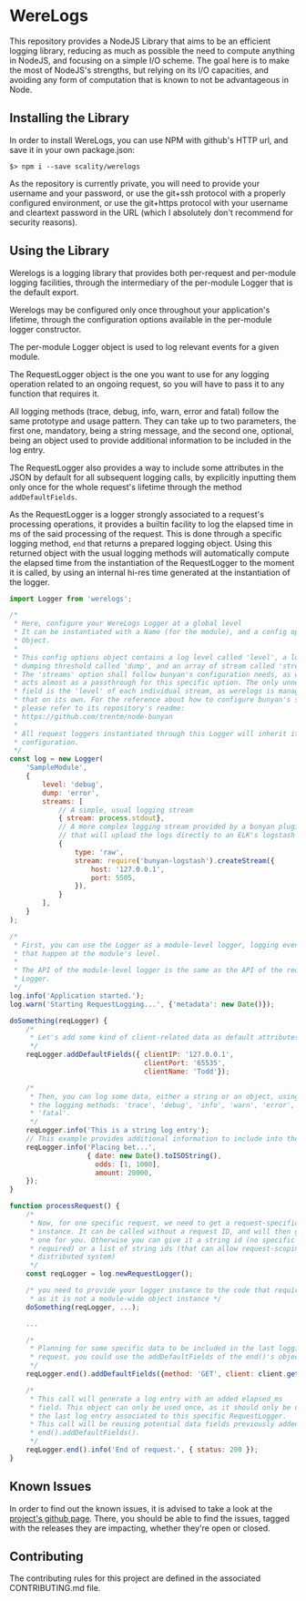 # WereLogs

This repository provides a NodeJS Library that aims to be an efficient logging
library, reducing as much as possible the need to compute anything in NodeJS,
and focusing on a simple I/O scheme. The goal here is to make the most of
NodeJS's strengths, but relying on its I/O capacities, and avoiding any form of
computation that is known to not be advantageous in Node.

## Installing the Library

In order to install WereLogs, you can use NPM with github's HTTP url, and save
it in your own package.json:
```
$> npm i --save scality/werelogs
```

As the repository is currently private, you will need to provide your username
and your password, or use the git+ssh protocol with a properly configured
environment, or use the git+https protocol with your username and cleartext
password in the URL (which I absolutely don't recommend for security reasons).

## Using the Library

Werelogs is a logging library that provides both per-request and per-module
logging facilities, through the intermediary of the per-module Logger that
is the default export.

Werelogs may be configured only once throughout your application's lifetime,
through the configuration options available in the per-module logger
constructor.

The per-module Logger object is used to log relevant events for a given module.

The RequestLogger object is the one you want to use for any logging operation
related to an ongoing request, so you will have to pass it to any function that
requires it.

All logging methods (trace, debug, info, warn, error and fatal) follow the same
prototype and usage pattern. They can take up to two parameters, the first one,
mandatory, being a string message, and the second one, optional, being an
object used to provide additional information to be included in the log entry.

The RequestLogger also provides a way to include some attributes in the JSON by
default for all subsequent logging calls, by explicitly inputting them only
once for the whole request's lifetime through the method
`addDefaultFields`.

As the RequestLogger is a logger strongly associated to a request's processing
operations, it provides a builtin facility to log the elapsed time in ms of the
said processing of the request. This is done through a specific logging method,
`end` that returns a prepared logging object. Using this returned object with
the usual logging methods will automatically compute the elapsed time from the
instantiation of the RequestLogger to the moment it is called, by using an
internal hi-res time generated at the instantiation of the logger.

```javascript
import Logger from 'werelogs';

/*
 * Here, configure your WereLogs Logger at a global level
 * It can be instantiated with a Name (for the module), and a config options
 * Object.
 *
 * This config options object contains a log level called 'level', a log
 * dumping threshold called 'dump', and an array of stream called 'streams'.
 * The 'streams' option shall follow bunyan's configuration needs, as werelogs
 * acts almost as a passthrough for this specific option. The only unnecessary
 * field is the 'level' of each individual stream, as werelogs is managing
 * that on its own. For the reference about how to configure bunyan's streams,
 * please refer to its repository's readme:
 * https://github.com/trentm/node-bunyan
 *
 * All request loggers instantiated through this Logger will inherit its
 * configuration.
 */
const log = new Logger(
    'SampleModule',
    {
        level: 'debug',
        dump: 'error',
        streams: [
            // A simple, usual logging stream
            { stream: process.stdout},
            // A more complex logging stream provided by a bunyan plugin
            // that will upload the logs directly to an ELK's logstash service
            {
                type: 'raw',
                stream: require('bunyan-logstash').createStream({
                    host: '127.0.0.1',
                    port: 5505,
                }),
            }
        ],
    }
);

/*
 * First, you can use the Logger as a module-level logger, logging events
 * that happen at the module's level.
 *
 * The API of the module-level logger is the same as the API of the request
 * Logger.
 */
log.info('Application started.');
log.warn('Starting RequestLogging...', {'metadata': new Date()});

doSomething(reqLogger) {
    /*
     * Let's add some kind of client-related data as default attributes first
     */
    reqLogger.addDefaultFields({ clientIP: '127.0.0.1',
                                 clientPort: '65535',
                                 clientName: 'Todd'});

    /*
     * Then, you can log some data, either a string or an object, using one of
     * the logging methods: 'trace', 'debug', 'info', 'warn', 'error', or
     * 'fatal'.
     */
    reqLogger.info('This is a string log entry');
    // This example provides additional information to include into the JSON
    reqLogger.info('Placing bet...',
                   { date: new Date().toISOString(),
                     odds: [1, 1000],
                     amount: 20000,
    });
}

function processRequest() {
    /*
     * Now, for one specific request, we need to get a request-specific logger
     * instance. It can be called without a request ID, and will then generate
     * one for you. Otherwise you can give it a string id (no specific format
     * required) or a list of string ids (that can allow request-scoping on a
     * distributed system)
     */
    const reqLogger = log.newRequestLogger();

    /* you need to provide your logger instance to the code that requires it,
     * as it is not a module-wide object instance */
    doSomething(reqLogger, ...);

    ...

    /*
     * Planning for some specific data to be included in the last logging
     * request, you could use the addDefaultFields of the end()'s object:
     */
    reqLogger.end().addDefaultFields({method: 'GET', client: client.getIP()})

    /*
     * This call will generate a log entry with an added elapsed_ms
     * field. This object can only be used once, as it should only be used for
     * the last log entry associated to this specific RequestLogger.
     * This call will be reusing potential data fields previously added through
     * end().addDefaultFields().
     */
    reqLogger.end().info('End of request.', { status: 200 });
}
```

## Known Issues

In order to find out the known issues, it is advised to take a look at the
[project's github page](http://github.com/scality/werelogs). There, you should
be able to find the issues, tagged with the releases they are impacting,
whether they're open or closed.

## Contributing

The contributing rules for this project are defined in the associated
CONTRIBUTING.md file.
